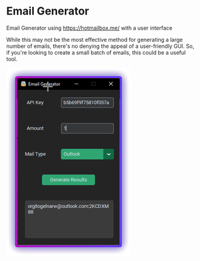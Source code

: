# Email Generator

Email Generator using https://hotmailbox.me/ with a user interface

While this may not be the most effective method for generating a large number of emails, there's no denying the appeal of a user-friendly GUI. So, if you're looking to create a small batch of emails, this could be a useful tool.


![Screenshot](preview1.png)
